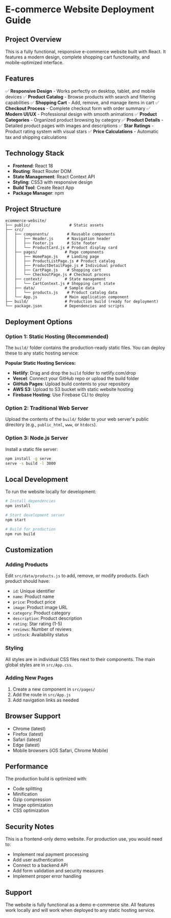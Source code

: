 # E-commerce Website Deployment Guide

## Project Overview

This is a fully functional, responsive e-commerce website built with React. It features a modern design, complete shopping cart functionality, and mobile-optimized interface.

## Features

✅ **Responsive Design** - Works perfectly on desktop, tablet, and mobile devices
✅ **Product Catalog** - Browse products with search and filtering capabilities
✅ **Shopping Cart** - Add, remove, and manage items in cart
✅ **Checkout Process** - Complete checkout form with order summary
✅ **Modern UI/UX** - Professional design with smooth animations
✅ **Product Categories** - Organized product browsing by category
✅ **Product Details** - Detailed product pages with images and descriptions
✅ **Star Ratings** - Product rating system with visual stars
✅ **Price Calculations** - Automatic tax and shipping calculations

## Technology Stack

- **Frontend**: React 18
- **Routing**: React Router DOM
- **State Management**: React Context API
- **Styling**: CSS3 with responsive design
- **Build Tool**: Create React App
- **Package Manager**: npm

## Project Structure

```
ecommerce-website/
├── public/                 # Static assets
├── src/
│   ├── components/        # Reusable components
│   │   ├── Header.js      # Navigation header
│   │   ├── Footer.js      # Site footer
│   │   └── ProductCard.js # Product display card
│   ├── pages/            # Page components
│   │   ├── HomePage.js    # Landing page
│   │   ├── ProductListPage.js # Product catalog
│   │   ├── ProductDetailPage.js # Individual product
│   │   ├── CartPage.js    # Shopping cart
│   │   └── CheckoutPage.js # Checkout process
│   ├── context/          # State management
│   │   └── CartContext.js # Shopping cart state
│   ├── data/             # Sample data
│   │   └── products.js    # Product catalog data
│   └── App.js            # Main application component
├── build/                # Production build (ready for deployment)
└── package.json          # Dependencies and scripts
```

## Deployment Options

### Option 1: Static Hosting (Recommended)

The `build/` folder contains the production-ready static files. You can deploy these to any static hosting service:

**Popular Static Hosting Services:**
- **Netlify**: Drag and drop the `build` folder to netlify.com/drop
- **Vercel**: Connect your GitHub repo or upload the build folder
- **GitHub Pages**: Upload build contents to your repository
- **AWS S3**: Upload to S3 bucket with static website hosting
- **Firebase Hosting**: Use Firebase CLI to deploy

### Option 2: Traditional Web Server

Upload the contents of the `build/` folder to your web server's public directory (e.g., `public_html`, `www`, or `htdocs`).

### Option 3: Node.js Server

Install a static file server:
```bash
npm install -g serve
serve -s build -l 3000
```

## Local Development

To run the website locally for development:

```bash
# Install dependencies
npm install

# Start development server
npm start

# Build for production
npm run build
```

## Customization

### Adding Products

Edit `src/data/products.js` to add, remove, or modify products. Each product should have:
- `id`: Unique identifier
- `name`: Product name
- `price`: Product price
- `image`: Product image URL
- `category`: Product category
- `description`: Product description
- `rating`: Star rating (1-5)
- `reviews`: Number of reviews
- `inStock`: Availability status

### Styling

All styles are in individual CSS files next to their components. The main global styles are in `src/App.css`.

### Adding New Pages

1. Create a new component in `src/pages/`
2. Add the route in `src/App.js`
3. Add navigation links as needed

## Browser Support

- Chrome (latest)
- Firefox (latest)
- Safari (latest)
- Edge (latest)
- Mobile browsers (iOS Safari, Chrome Mobile)

## Performance

The production build is optimized with:
- Code splitting
- Minification
- Gzip compression
- Image optimization
- CSS optimization

## Security Notes

This is a frontend-only demo website. For production use, you would need to:
- Implement real payment processing
- Add user authentication
- Connect to a backend API
- Add form validation and security measures
- Implement proper error handling

## Support

The website is fully functional as a demo e-commerce site. All features work locally and will work when deployed to any static hosting service.

